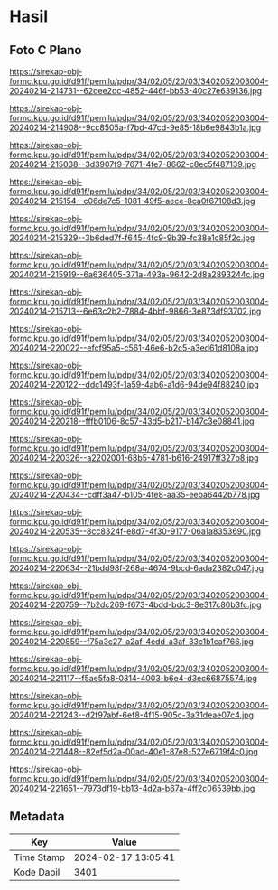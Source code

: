 # Hasil

## Foto C Plano

https://sirekap-obj-formc.kpu.go.id/d91f/pemilu/pdpr/34/02/05/20/03/3402052003004-20240214-214731--62dee2dc-4852-446f-bb53-40c27e639136.jpg

https://sirekap-obj-formc.kpu.go.id/d91f/pemilu/pdpr/34/02/05/20/03/3402052003004-20240214-214908--9cc8505a-f7bd-47cd-9e85-18b6e9843b1a.jpg

https://sirekap-obj-formc.kpu.go.id/d91f/pemilu/pdpr/34/02/05/20/03/3402052003004-20240214-215038--3d3907f9-7671-4fe7-8662-c8ec5f487139.jpg

https://sirekap-obj-formc.kpu.go.id/d91f/pemilu/pdpr/34/02/05/20/03/3402052003004-20240214-215154--c06de7c5-1081-49f5-aece-8ca0f67108d3.jpg

https://sirekap-obj-formc.kpu.go.id/d91f/pemilu/pdpr/34/02/05/20/03/3402052003004-20240214-215329--3b6ded7f-f645-4fc9-9b39-fc38e1c85f2c.jpg

https://sirekap-obj-formc.kpu.go.id/d91f/pemilu/pdpr/34/02/05/20/03/3402052003004-20240214-215919--6a636405-371a-493a-9642-2d8a2893244c.jpg

https://sirekap-obj-formc.kpu.go.id/d91f/pemilu/pdpr/34/02/05/20/03/3402052003004-20240214-215713--6e63c2b2-7884-4bbf-9866-3e873df93702.jpg

https://sirekap-obj-formc.kpu.go.id/d91f/pemilu/pdpr/34/02/05/20/03/3402052003004-20240214-220022--efcf95a5-c561-46e6-b2c5-a3ed61d8108a.jpg

https://sirekap-obj-formc.kpu.go.id/d91f/pemilu/pdpr/34/02/05/20/03/3402052003004-20240214-220122--ddc1493f-1a59-4ab6-a1d6-94de94f88240.jpg

https://sirekap-obj-formc.kpu.go.id/d91f/pemilu/pdpr/34/02/05/20/03/3402052003004-20240214-220218--fffb0106-8c57-43d5-b217-b147c3e08841.jpg

https://sirekap-obj-formc.kpu.go.id/d91f/pemilu/pdpr/34/02/05/20/03/3402052003004-20240214-220326--a2202001-68b5-4781-b616-24917ff327b8.jpg

https://sirekap-obj-formc.kpu.go.id/d91f/pemilu/pdpr/34/02/05/20/03/3402052003004-20240214-220434--cdff3a47-b105-4fe8-aa35-eeba6442b778.jpg

https://sirekap-obj-formc.kpu.go.id/d91f/pemilu/pdpr/34/02/05/20/03/3402052003004-20240214-220535--8cc8324f-e8d7-4f30-9177-06a1a8353690.jpg

https://sirekap-obj-formc.kpu.go.id/d91f/pemilu/pdpr/34/02/05/20/03/3402052003004-20240214-220634--21bdd98f-268a-4674-9bcd-6ada2382c047.jpg

https://sirekap-obj-formc.kpu.go.id/d91f/pemilu/pdpr/34/02/05/20/03/3402052003004-20240214-220759--7b2dc269-f673-4bdd-bdc3-8e317c80b3fc.jpg

https://sirekap-obj-formc.kpu.go.id/d91f/pemilu/pdpr/34/02/05/20/03/3402052003004-20240214-220859--f75a3c27-a2af-4edd-a3af-33c1b1caf766.jpg

https://sirekap-obj-formc.kpu.go.id/d91f/pemilu/pdpr/34/02/05/20/03/3402052003004-20240214-221117--f5ae5fa8-0314-4003-b6e4-d3ec66875574.jpg

https://sirekap-obj-formc.kpu.go.id/d91f/pemilu/pdpr/34/02/05/20/03/3402052003004-20240214-221243--d2f97abf-6ef8-4f15-905c-3a31deae07c4.jpg

https://sirekap-obj-formc.kpu.go.id/d91f/pemilu/pdpr/34/02/05/20/03/3402052003004-20240214-221448--82ef5d2a-00ad-40e1-87e8-527e6719f4c0.jpg

https://sirekap-obj-formc.kpu.go.id/d91f/pemilu/pdpr/34/02/05/20/03/3402052003004-20240214-221651--7973df19-bb13-4d2a-b67a-4ff2c06539bb.jpg


## Metadata

| Key        | Value               |
| ---------- | ------------------- |
| Time Stamp | 2024-02-17 13:05:41 |
| Kode Dapil | 3401                |




